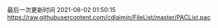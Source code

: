 最后一次更新时间 2021-08-02 01:50:15
https://raw.githubusercontent.com/cdlaimin/FileList/master/PACList.pac

